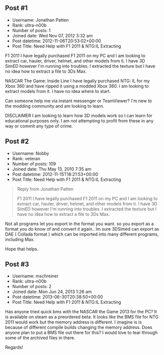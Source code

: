 ## Post #1
- Username: Jonathan Patten
- Rank: ultra-n00b
- Number of posts: 1
- Joined date: Wed Nov 07, 2012 3:32 am
- Post datetime: 2012-11-06T20:53:02+00:00
- Post Title: Need Help with F1 2011 &  NTG:IL Extracting

F1 2011
I have legally purchased F1 2011 on my PC and I am looking to extract car, hauler, driver, helmet, and other models from ti.
I have 3D SimED however I'm running into troubles. I extracted the texture but I have no idea how to extract a file to 3Ds Max.

NASCAR The Game: Inside Line
I have legally purchased NTG: IL for my Xbox 360 and have ripped it using a modded Xbox 360. I am looking to extract models from it.
I have no idea where to start.

Can someone help me via instant messenger or TeamViewer?
I'm new to the modding community and am looking to learn. 

DISCLAIMER
I am looking to learn how 3D models work so I can learn for educational purposes only.
I am not attempting to profit from these in any way or commit any type of crime.
## Post #2
- Username: Nobby
- Rank: veteran
- Number of posts: 109
- Joined date: Thu May 13, 2010 7:35 am
- Post datetime: 2012-11-15T18:21:53+00:00
- Post Title: Need Help with F1 2011 &  NTG:IL Extracting

> Reply from Jonathan Patten
>
> F1 2011
I have legally purchased F1 2011 on my PC and I am looking to extract car, hauler, driver, helmet, and other models from ti.
I have 3D SimED however I'm running into troubles. I extracted the texture but I have no idea how to extract a file to 3Ds Max.

Not all programs let you export in the format you want. so you export as a format you do know of and convert it again..
Im sure 3DSimed can export as DAE ( Collada format ) which can be imported into many different programs, including Max.

Hope that helps.
## Post #3
- Username: mschreiner
- Rank: ultra-n00b
- Number of posts: 2
- Joined date: Mon Jun 24, 2013 1:26 am
- Post datetime: 2013-06-30T20:38:50+00:00
- Post Title: Need Help with F1 2011 &  NTG:IL Extracting

Has anyone tried quick bms with the NASCAR the Game 2013 for the PC? It is available on steam as a preordered beta.
It looks like the BMS file for NTG 2011 would work but the memory address is different. I imagine is is because of different compile builds changing the memory address.
Does anyone plan to put a BMS file out there for this? I would love to tear through some of the archived files in there.

Regards!
